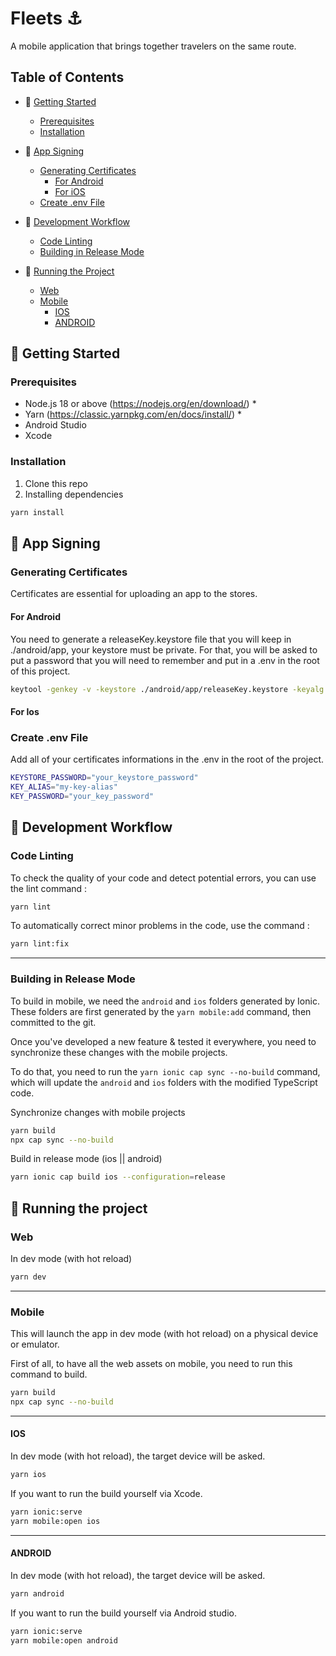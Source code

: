 # Fleets ⚓️

A mobile application that brings together travelers on the same route.

## Table of Contents

- 🚀 [Getting Started](#🚀-getting-started)

  - [Prerequisites](#prerequisites)
  - [Installation](#installation)

- 🔏 [App Signing](#🔏-app-signing)

  - [Generating Certificates](#generating-certificates)
    - [For Android](#for-android)
    - [For iOS](#for-ios)
  - [Create .env File](#create-.env-file)

- 🔄 [Development Workflow](#🔄-development-workflow)

  - [Code Linting](#code-linting)
  - [Building in Release Mode](#building-in-release-mode)

- 🏃 [Running the Project](#🏃-running-the-project)
  - [Web](#web)
  - [Mobile](#mobile)
    - [IOS](#ios)
    - [ANDROID](#android)

## 🚀 Getting Started

### Prerequisites

- Node.js 18 or above (https://nodejs.org/en/download/) \*
- Yarn (https://classic.yarnpkg.com/en/docs/install/) \*
- Android Studio
- Xcode

### Installation

1. Clone this repo
2. Installing dependencies

```bash
yarn install
```

## 🔏 App Signing

### Generating Certificates

Certificates are essential for uploading an app to the stores.

#### For Android

You need to generate a releaseKey.keystore file that you will keep in ./android/app, your keystore must be private. For that, you will be asked to put a password that you will need to remember and put in a .env in the root of this project.

```bash
keytool -genkey -v -keystore ./android/app/releaseKey.keystore -keyalg RSA -keysize 2048 -validity 36500 -alias my-key-alias
```

#### For Ios

### Create .env File

Add all of your certificates informations in the .env in the root of the project.

```bash
KEYSTORE_PASSWORD="your_keystore_password"
KEY_ALIAS="my-key-alias"
KEY_PASSWORD="your_key_password"
```

## 🔄 Development Workflow

### Code Linting

To check the quality of your code and detect potential errors, you can use the lint command :

```bash
yarn lint
```

To automatically correct minor problems in the code, use the command :

```bash
yarn lint:fix
```

---

### Building in Release Mode

To build in mobile, we need the `android` and `ios` folders generated by Ionic.
These folders are first generated by the `yarn mobile:add` command, then committed to the git.

Once you've developed a new feature & tested it everywhere, you need to synchronize these changes with the mobile projects.

To do that, you need to run the `yarn ionic cap sync --no-build` command, which will update the `android` and `ios` folders with the modified TypeScript code.

Synchronize changes with mobile projects

```bash
yarn build
npx cap sync --no-build
```

Build in release mode (ios || android)

```bash
yarn ionic cap build ios --configuration=release
```

## 🏃 Running the project

### Web

In dev mode (with hot reload)

```bash
yarn dev
```

---

### Mobile

This will launch the app in dev mode (with hot reload) on a physical device or emulator.

First of all, to have all the web assets on mobile, you need to run this command to build.

```bash
yarn build
npx cap sync --no-build
```

---

#### IOS

In dev mode (with hot reload), the target device will be asked.

```bash
yarn ios
```

If you want to run the build yourself via Xcode.

```bash
yarn ionic:serve
yarn mobile:open ios
```

---

#### ANDROID

In dev mode (with hot reload), the target device will be asked.

```bash
yarn android
```

If you want to run the build yourself via Android studio.

```bash
yarn ionic:serve
yarn mobile:open android
```

